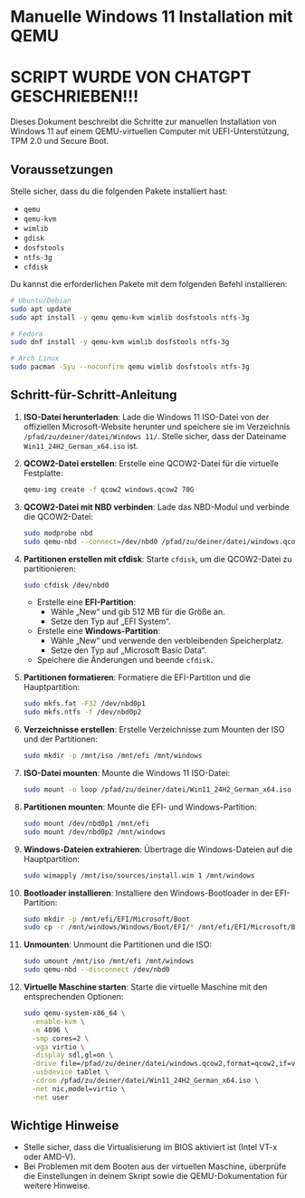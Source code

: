 # Manuelle Windows 11 Installation mit QEMU

# SCRIPT WURDE VON CHATGPT GESCHRIEBEN!!!

Dieses Dokument beschreibt die Schritte zur manuellen Installation von Windows 11 auf einem QEMU-virtuellen Computer mit UEFI-Unterstützung, TPM 2.0 und Secure Boot.

## Voraussetzungen

Stelle sicher, dass du die folgenden Pakete installiert hast:

- `qemu`
- `qemu-kvm`
- `wimlib`
- `gdisk`
- `dosfstools`
- `ntfs-3g`
- `cfdisk`

Du kannst die erforderlichen Pakete mit dem folgenden Befehl installieren:

```bash
# Ubuntu/Debian
sudo apt update
sudo apt install -y qemu qemu-kvm wimlib dosfstools ntfs-3g

# Fedora
sudo dnf install -y qemu-kvm wimlib dosfstools ntfs-3g

# Arch Linux
sudo pacman -Syu --noconfirm qemu wimlib dosfstools ntfs-3g
```

## Schritt-für-Schritt-Anleitung

1. **ISO-Datei herunterladen**:
   Lade die Windows 11 ISO-Datei von der offiziellen Microsoft-Website herunter und speichere sie im Verzeichnis `/pfad/zu/deiner/datei/Windows 11/`. Stelle sicher, dass der Dateiname `Win11_24H2_German_x64.iso` ist.

2. **QCOW2-Datei erstellen**:
   Erstelle eine QCOW2-Datei für die virtuelle Festplatte:

   ```bash
   qemu-img create -f qcow2 windows.qcow2 70G
   ```

3. **QCOW2-Datei mit NBD verbinden**:
   Lade das NBD-Modul und verbinde die QCOW2-Datei:

   ```bash
   sudo modprobe nbd
   sudo qemu-nbd --connect=/dev/nbd0 /pfad/zu/deiner/datei/windows.qcow2
   ```

4. **Partitionen erstellen mit cfdisk**:
   Starte `cfdisk`, um die QCOW2-Datei zu partitionieren:

   ```bash
   sudo cfdisk /dev/nbd0
   ```

   - Erstelle eine **EFI-Partition**:
     - Wähle „New“ und gib 512 MB für die Größe an.
     - Setze den Typ auf „EFI System“.
   - Erstelle eine **Windows-Partition**:
     - Wähle „New“ und verwende den verbleibenden Speicherplatz.
     - Setze den Typ auf „Microsoft Basic Data“.
   - Speichere die Änderungen und beende `cfdisk`.

5. **Partitionen formatieren**:
   Formatiere die EFI-Partition und die Hauptpartition:

   ```bash
   sudo mkfs.fat -F32 /dev/nbd0p1
   sudo mkfs.ntfs -f /dev/nbd0p2
   ```

6. **Verzeichnisse erstellen**:
   Erstelle Verzeichnisse zum Mounten der ISO und der Partitionen:

   ```bash
   sudo mkdir -p /mnt/iso /mnt/efi /mnt/windows
   ```

7. **ISO-Datei mounten**:
   Mounte die Windows 11 ISO-Datei:

   ```bash
   sudo mount -o loop /pfad/zu/deiner/datei/Win11_24H2_German_x64.iso /mnt/iso
   ```

8. **Partitionen mounten**:
   Mounte die EFI- und Windows-Partition:

   ```bash
   sudo mount /dev/nbd0p1 /mnt/efi
   sudo mount /dev/nbd0p2 /mnt/windows
   ```

9. **Windows-Dateien extrahieren**:
   Übertrage die Windows-Dateien auf die Hauptpartition:

   ```bash
   sudo wimapply /mnt/iso/sources/install.wim 1 /mnt/windows
   ```

10. **Bootloader installieren**:
    Installiere den Windows-Bootloader in der EFI-Partition:

    ```bash
    sudo mkdir -p /mnt/efi/EFI/Microsoft/Boot
    sudo cp -r /mnt/windows/Windows/Boot/EFI/* /mnt/efi/EFI/Microsoft/Boot
    ```

11. **Unmounten**:
    Unmount die Partitionen und die ISO:

    ```bash
    sudo umount /mnt/iso /mnt/efi /mnt/windows
    sudo qemu-nbd --disconnect /dev/nbd0
    ```

12. **Virtuelle Maschine starten**:
    Starte die virtuelle Maschine mit den entsprechenden Optionen:

    ```bash
    sudo qemu-system-x86_64 \
      -enable-kvm \
      -m 4096 \
      -smp cores=2 \
      -vga virtio \
      -display sdl,gl=on \
      -drive file=/pfad/zu/deiner/datei/windows.qcow2,format=qcow2,if=virtio \
      -usbdevice tablet \
      -cdrom /pfad/zu/deiner/datei/Win11_24H2_German_x64.iso \
      -net nic,model=virtio \
      -net user
    ```

## Wichtige Hinweise

- Stelle sicher, dass die Virtualisierung im BIOS aktiviert ist (Intel VT-x oder AMD-V).
- Bei Problemen mit dem Booten aus der virtuellen Maschine, überprüfe die Einstellungen in deinem Skript sowie die QEMU-Dokumentation für weitere Hinweise.
